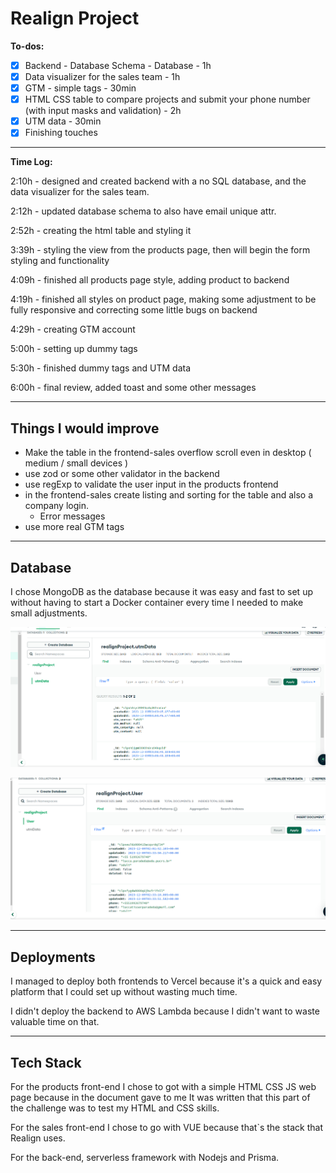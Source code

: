 # Realign Project

**To-dos:**

- [x] Backend - Database Schema - Database - 1h
- [x] Data visualizer for the sales team - 1h
- [x] GTM - simple tags - 30min
- [x] HTML CSS table to compare projects and submit your phone number (with input masks and validation) - 2h
- [x] UTM data - 30min
- [x] Finishing touches

---

**Time Log:**

2:10h - designed and created backend with a no SQL database, and the data visualizer for the sales team.

2:12h - updated database schema to also have email unique attr.

2:52h - creating the html table and styling it

3:39h - styling the view from the products page, then will begin the form styling and functionality

4:09h - finished all products page style, adding product to backend

4:19h - finished all styles on product page, making some adjustment to be fully responsive and correcting some little bugs on backend

4:29h - creating GTM account

5:00h - setting up dummy tags

5:30h - finished dummy tags and UTM data

6:00h - final review, added toast and some other messages

---

## Things I would improve

- Make the table in the frontend-sales overflow scroll even in desktop ( medium / small devices )
- use zod or some other validator in the backend
- use regExp to validate the user input in the products frontend
- in the frontend-sales create listing and sorting for the table and also a company login.
  - Error messages
- use more real GTM tags

---

## Database

I chose MongoDB as the database because it was easy and fast to set up without having to start a Docker container every time I needed to make small adjustments.

![UTM data](./readmeImages/umtData.png)

![User data](./readmeImages/userData.png)

---

## Deployments

I managed to deploy both frontends to Vercel because it's a quick and easy platform that I could set up without wasting much time.

I didn't deploy the backend to AWS Lambda because I didn't want to waste valuable time on that.

---

## Tech Stack

For the products front-end I chose to got with a simple HTML CSS JS web page because in the document gave to me It was written that this part of the challenge was to test my HTML and CSS skills.

For the sales front-end I chose to go with VUE because that`s the stack that Realign uses.

For the back-end, serverless framework with Nodejs and Prisma.
